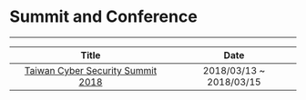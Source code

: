 # Summit and Conference

---

| Title | Date |
| :---: | :---: |
| [Taiwan Cyber Security Summit 2018](https://cyber.ithome.com.tw/) | 2018/03/13 ~ 2018/03/15 |



